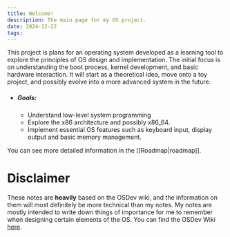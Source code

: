```yaml
---
title: Welcome!
description: The main page for my OS project.
date: 2024-12-22
tags:
---
```

This project is plans for an operating system developed as a learning tool to explore the principles of OS design and implementation. The initial focus is on understanding the boot process, kernel development, and basic hardware interaction. It will start as a theoretical idea, move onto a toy project, and possibly evolve into a more advanced system in the future.

- ##### Goals:
	- Understand low-level system programming
	- Explore the x86 architecture and possibly x86_64.
	- Implement essential OS features such as keyboard input, display output and basic memory management.


You can see more detailed information in the [[Roadmap|roadmap]].

# Disclaimer

These notes are **heavily** based on the OSDev wiki, and the information on them will most definitely be more technical than my notes. My notes are mostly intended to write down things of importance for me to remember when designing certain elements of the OS. You can find the OSDev Wiki [here](https://wiki.osdev.org/Expanded_Main_Page).